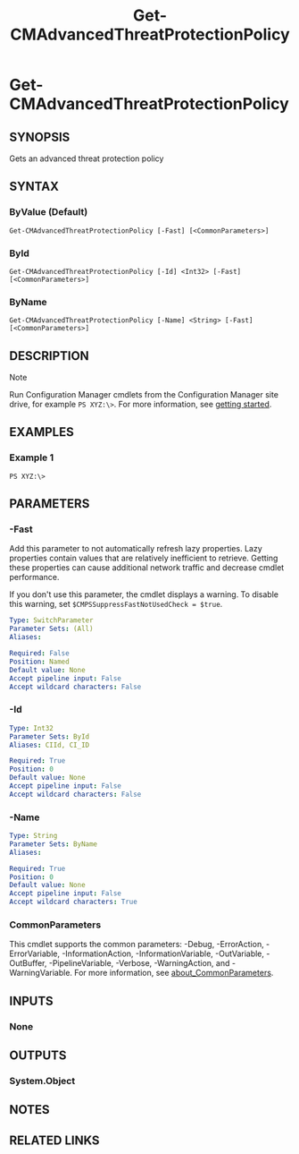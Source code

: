 ﻿---
description: Gets an advanced threat protection policy
external help file: AdminUI.PS.psm1-help.xml
Module Name: ConfigurationManager
ms.date: 05/01/2019
schema: 2.0.0
title: Get-CMAdvancedThreatProtectionPolicy
---

# Get-CMAdvancedThreatProtectionPolicy

## SYNOPSIS
Gets an advanced threat protection policy

## SYNTAX

### ByValue (Default)
```
Get-CMAdvancedThreatProtectionPolicy [-Fast] [<CommonParameters>]
```

### ById
```
Get-CMAdvancedThreatProtectionPolicy [-Id] <Int32> [-Fast] [<CommonParameters>]
```

### ByName
```
Get-CMAdvancedThreatProtectionPolicy [-Name] <String> [-Fast] [<CommonParameters>]
```

## DESCRIPTION

> [!NOTE]
> Run Configuration Manager cmdlets from the Configuration Manager site drive, for example `PS XYZ:\>`. For more information, see [getting started](/powershell/sccm/overview).

## EXAMPLES

### Example 1
```
PS XYZ:\>
```

## PARAMETERS

### -Fast

Add this parameter to not automatically refresh lazy properties. Lazy properties contain values that are relatively inefficient to retrieve. Getting these properties can cause additional network traffic and decrease cmdlet performance.

If you don't use this parameter, the cmdlet displays a warning. To disable this warning, set `$CMPSSuppressFastNotUsedCheck = $true`.

```yaml
Type: SwitchParameter
Parameter Sets: (All)
Aliases:

Required: False
Position: Named
Default value: None
Accept pipeline input: False
Accept wildcard characters: False
```

### -Id
```yaml
Type: Int32
Parameter Sets: ById
Aliases: CIId, CI_ID

Required: True
Position: 0
Default value: None
Accept pipeline input: False
Accept wildcard characters: False
```

### -Name
```yaml
Type: String
Parameter Sets: ByName
Aliases:

Required: True
Position: 0
Default value: None
Accept pipeline input: False
Accept wildcard characters: True
```

### CommonParameters
This cmdlet supports the common parameters: -Debug, -ErrorAction, -ErrorVariable, -InformationAction, -InformationVariable, -OutVariable, -OutBuffer, -PipelineVariable, -Verbose, -WarningAction, and -WarningVariable. For more information, see [about_CommonParameters](http://go.microsoft.com/fwlink/?LinkID=113216).

## INPUTS

### None
## OUTPUTS

### System.Object
## NOTES

## RELATED LINKS
